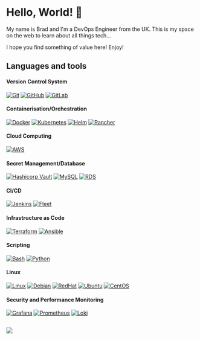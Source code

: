 # Hello, World! 👋

My name is Brad and I'm a DevOps Engineer from the UK. This is my space on the web to learn about all things tech... 

I hope you find something of value here! Enjoy!

## Languages and tools

#### Version Control System

[![Git](https://img.shields.io/badge/-Git-%23c9d1d9?logo=git)](https://git-scm.com)
[![GitHub](https://img.shields.io/badge/-GitHub-%23c9d1d9?logo=github&logoColor=black)](https://github.com/BJWRD)
[![GitLab](https://img.shields.io/badge/-GitLab-%23c9d1d9?logo=gitlab)](https://gitlab.com/BJWRD)
#### Containerisation/Orchestration

[![Docker](https://img.shields.io/badge/-Docker-%23c9d1d9?logo=Docker)](https://github.com/BJWRD/Docker)
[![Kubernetes](https://img.shields.io/badge/-Kubernetes-%23c9d1d9?logo=Kubernetes)](https://github.com/BJWRD/Kubernetes)
[![Helm](https://img.shields.io/badge/-Helm-%23c9d1d9?logo=helm&logoColor=blue)](https://github.com/BJWRD/Kubernetes)
[![Rancher](https://img.shields.io/badge/-Rancher-%23c9d1d9?logo=rancher&logoColor=blue)](https://github.com/BJWRD/Terraform)
#### Cloud Computing

[![AWS](https://img.shields.io/badge/-AWS-%23c9d1d9?logo=Amazon)](https://github.com/BJWRD/Terraform)
#### Secret Management/Database

[![Hashicorp Vault](https://img.shields.io/badge/-Vault-%23c9d1d9?logo=vault)](https://github.com/BJWRD/Vault)
[![MySQL](https://img.shields.io/badge/-MySQL-%23c9d1d9?logo=mysql)](https://github.com/BJWRD/CICD)
[![RDS](https://img.shields.io/badge/-RDS-%23c9d1d9?logo=rds)](https://github.com/BJWRD/three-tier-architecture)
#### CI/CD

[![Jenkins](https://img.shields.io/badge/-Jenkins-%23c9d1d9?logo=jenkins)](https://github.com/BJWRD/Jenkins)
[![Fleet](https://img.shields.io/badge/-Fleet-%23c9d1d9?logo=rancher&logoColor=green)](https://github.com/BJWRD/Kubernetes)
#### Infrastructure as Code

[![Terraform](https://img.shields.io/badge/-Terraform-%23c9d1d9?logo=terraform)](https://github.com/BJWRD/Terraform)
[![Ansible](https://img.shields.io/badge/-Ansible-%23c9d1d9?logo=ansible&logoColor=EE0000)](https://github.com/BJWRD/Ansible)
#### Scripting

[![Bash](https://img.shields.io/badge/-Bash-%23c9d1d9?logo=gnubash&logoColor=black)](https://github.com/BJWRD/Bash)
[![Python](https://img.shields.io/badge/-Python-%23c9d1d9?logo=python)](https://www.python.org)

#### Linux

[![Linux](https://img.shields.io/badge/-Linux-%23c9d1d9?logo=linux&logoColor=black)](https://github.com/BJWRD/Linux)
[![Debian](https://img.shields.io/badge/-Debian-%23c9d1d9?logo=debian&logoColor=red)](https://github.com/BJWRD/Linux)
[![RedHat](https://img.shields.io/badge/-RedHat-%23c9d1d9?logo=redhat)](https://github.com/BJWRD/Linux)
[![Ubuntu](https://img.shields.io/badge/-Ubuntu-%23c9d1d9?logo=ubuntu)](https://github.com/BJWRD/Linux)
[![CentOS](https://img.shields.io/badge/-CentOS-%23c9d1d9?logo=centos)](https://github.com/BJWRD/Linux)
#### Security and Performance Monitoring

[![Grafana](https://img.shields.io/badge/-Grafana-%23c9d1d9?logo=grafana)](https://github.com/BJWRD/Kubernetes)
[![Prometheus](https://img.shields.io/badge/-Prometheus-%23c9d1d9?logo=prometheus)](https://github.com/BJWRD/Kubernetes)
[![Loki](https://img.shields.io/badge/-Loki-%23c9d1d9?logo=grafana)](https://github.com/BJWRD/Kubernetes)

##

<div align="center">
<img src="https://komarev.com/ghpvc/?username=BJWRD&&style=flat-square" align="left" />
</div>  

